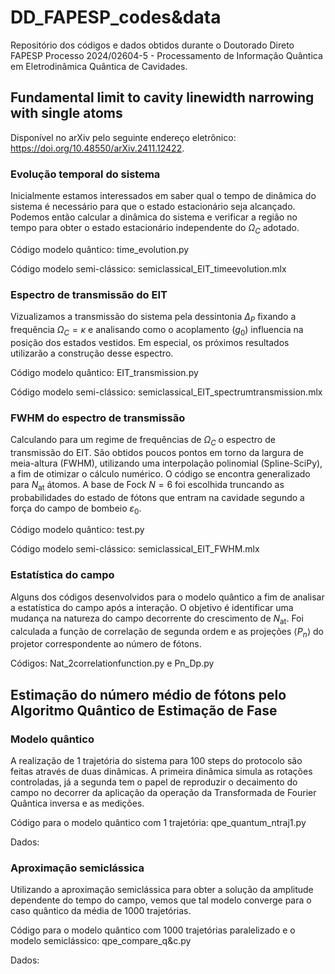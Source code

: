 # DD_FAPESP_codes&data
Repositório dos códigos e dados obtidos durante o Doutorado Direto FAPESP Processo 2024/02604-5 - Processamento de Informação Quântica em Eletrodinâmica Quântica de Cavidades.

## Fundamental limit to cavity linewidth narrowing with single atoms

Disponível no arXiv pelo seguinte endereço eletrônico: https://doi.org/10.48550/arXiv.2411.12422.

### Evolução temporal do sistema
Inicialmente estamos interessados em saber qual o tempo de dinâmica do sistema é necessário para que o estado estacionário seja alcançado. Podemos então calcular a dinâmica do sistema e verificar a região no tempo para obter o estado estacionário independente do $\Omega_C$ adotado.

Código modelo quântico: time_evolution.py

Código modelo semi-clássico: semiclassical_EIT_timeevolution.mlx

### Espectro de transmissão do EIT
Vizualizamos a transmissão do sistema pela dessintonia $\Delta_P$ fixando a frequência $\Omega_C=\kappa$ e analisando como o acoplamento ($g_0$) influencia na posição dos estados vestidos. Em especial, os próximos resultados utilizarão a construção desse espectro.

Código modelo quântico: EIT_transmission.py

Código modelo semi-clássico: semiclassical_EIT_spectrumtransmission.mlx

### FWHM do espectro de transmissão
Calculando para um regime de frequências de $\Omega_C$ o espectro de transmissão do EIT. São obtidos poucos pontos em torno da largura de meia-altura (FWHM), utilizando uma interpolação polinomial (Spline-SciPy), a fim de otimizar o cálculo numérico. O código se encontra generalizado para $N_{\text{at}}$ átomos. A base de Fock $N=6$ foi escolhida truncando as probabilidades do estado de fótons que entram na cavidade segundo a força do campo de bombeio $\varepsilon_0$.

Código modelo quântico: test.py

Código modelo semi-clássico: semiclassical_EIT_FWHM.mlx

### Estatística do campo
Alguns dos códigos desenvolvidos para o modelo quântico a fim de analisar a estatística do campo após a interação. O objetivo é identificar uma mudança na natureza do campo decorrente do crescimento de $N_{\text{at}}$. Foi calculada a função de correlação de segunda ordem e as projeções $\langle P_n \rangle$ do projetor correspondente ao número de fótons.

Códigos: Nat_2correlationfunction.py e Pn_Dp.py


## Estimação do número médio de fótons pelo Algoritmo Quântico de Estimação de Fase

### Modelo quântico

A realização de 1 trajetória do sistema para 100 steps do protocolo são feitas através de duas dinâmicas. A primeira dinâmica simula as rotações controladas, já a segunda tem o papel de reproduzir o decaimento do campo no decorrer da aplicação da operação da Transformada de Fourier Quântica inversa e as medições.

Código para o modelo quântico com 1 trajetória: qpe_quantum_ntraj1.py

Dados: 

### Aproximação semiclássica

Utilizando a aproximação semiclássica para obter a solução da amplitude dependente do tempo do campo, vemos que tal modelo converge para o caso quântico da média de 1000 trajetórias.

Código para o modelo quântico com 1000 trajetórias paralelizado e o modelo semiclássico: qpe_compare_q&c.py

Dados:

